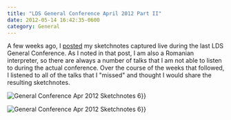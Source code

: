 ```yaml
---
title: "LDS General Conference April 2012 Part II"
date: 2012-05-14 16:42:35-0600
category: General
---
```


A few weeks ago, I <a title="LDS General Conference April 2012" href="https://www.bennorris.blog/2012/04/05/lds-general-conference.html">posted</a> my sketchnotes captured live during the last LDS General Conference. As I noted in that post, I am also a Romanian interpreter, so there are always a number of talks that I am not able to listen to during the actual conference. Over the course of the weeks that followed, I listened to all of the talks that I "missed" and thought I would share the resulting sketchnotes.

<img src="https://www.gospelsketcher.org/uploads/2021/872745979a.png" alt="General Conference Apr 2012 Sketchnotes 6" gallery="apr12">}}

<img src="https://www.gospelsketcher.org/uploads/2021/79d0ed861c.png" alt="General Conference Apr 2012 Sketchnotes 6" gallery="apr12">}}
